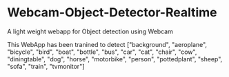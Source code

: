 # Webcam-Object-Detector-Realtime
A light weight webapp for Object detection using Webcam


This WebApp has been tranined to detect ["background", "aeroplane", "bicycle", "bird", "boat", "bottle", "bus", "car", "cat", "chair", "cow", "diningtable", "dog", "horse", "motorbike", "person", "pottedplant", "sheep", "sofa", "train", "tvmonitor"]
